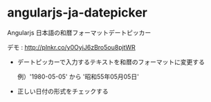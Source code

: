 # angularjs-ja-datepicker
Angularjs 日本語の和暦フォーマットデートピッカー

デモ : http://plnkr.co/y0OyiJ6zBro5ou8pjtWR

- デートピッカーで入力するテキストを和暦のフォーマットに変更する

  例）'1980-05-05' から '昭和55年05月05日'

- 正しい日付の形式をチェックする
